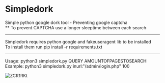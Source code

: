 # Simpledork
Simple python google dork tool - Preventing google captcha<br>
** To prevent CAPTCHA use a longer sleeptime between each search

***********************************************************
Simpledork requires python google and fakeuseragent lib to be installed <br />
To install them run pip install -r requirements.txt
***********************************************************

Usage: python3 simpledork.py QUERY AMOUNTOFPAGESTOSEARCH <br />
Example: python3 simpledork.py inurl:"/admin/login.php" 100

![ZCR1RKt](https://github.com/thegrreat1/Simpledork/assets/63957530/ba82c5d8-2df7-423c-9d5e-5df9e021ae0b)
